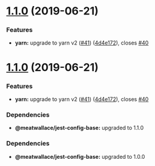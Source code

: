 # [1.1.0](https://github.com/meatwallace/foundations/compare/@meatwallace/prettier-config@1.0.1...@meatwallace/prettier-config@1.1.0) (2019-06-21)


### Features

* **yarn:** upgrade to yarn v2 ([#41](https://github.com/meatwallace/foundations/issues/41)) ([4d4e172](https://github.com/meatwallace/foundations/commit/4d4e172)), closes [#40](https://github.com/meatwallace/foundations/issues/40)

# [1.1.0](https://github.com/meatwallace/foundations/compare/@meatwallace/prettier-config@1.0.1...@meatwallace/prettier-config@1.1.0) (2019-06-21)


### Features

* **yarn:** upgrade to yarn v2 ([#41](https://github.com/meatwallace/foundations/issues/41)) ([4d4e172](https://github.com/meatwallace/foundations/commit/4d4e172)), closes [#40](https://github.com/meatwallace/foundations/issues/40)

### Dependencies

* **@meatwallace/jest-config-base:** upgraded to 1.1.0

### Dependencies

* **@meatwallace/jest-config-base:** upgraded to 1.0.0
